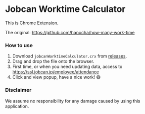 # Jobcan Worktime Calculator

This is Chrome Extension.

The original: https://github.com/hanocha/how-many-work-time

### How to use

1. Download `jobcanWorktimeCalculator.crx` from [releases](https://github.com/tmd45/jobcanWorktimeCalculator/releases).
1. Drag and drop the file onto the browser.
1. First time, or when you need updating data, access to https://ssl.jobcan.jp/employee/attendance
1. Click and view popup, have a nice work! :smile:

### Disclaimer

We assume no responsibility for any damage caused by using this application.
